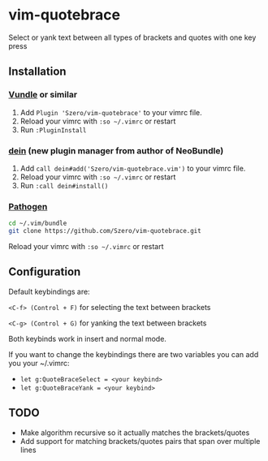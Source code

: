# vim-quotebrace

Select or yank text between all types of brackets and quotes with one key press

## Installation

### [Vundle](https://github.com/VundleVim/Vundle.vim) or similar

1. Add `Plugin 'Szero/vim-quotebrace'` to your vimrc file.
2. Reload your vimrc with `:so ~/.vimrc` or restart
3. Run `:PluginInstall`

### [dein](https://github.com/Shougo/dein.vim) (new plugin manager from author of NeoBundle)

1. Add `call dein#add('Szero/vim-quotebrace.vim')` to your vimrc file.
2. Reload your vimrc with `:so ~/.vimrc` or restart
3. Run `:call dein#install()`

### [Pathogen](https://github.com/tpope/vim-pathogen)

```sh
cd ~/.vim/bundle
git clone https://github.com/Szero/vim-quotebrace.git
```
Reload your vimrc with `:so ~/.vimrc` or restart


## Configuration

Default keybindings are: 

 `<C-f> (Control + F)` for selecting the text between brackets

 `<C-g> (Control + G)` for yanking the text between brackets

Both keybinds work in insert and normal mode.

If you want to change the keybindings there are two variables you can add you your ~/.vimrc:

 - `let g:QuoteBraceSelect = <your keybind>`
 - `let g:QuoteBraceYank = <your keybind>`


## TODO

- Make algorithm recursive so it actually matches the brackets/quotes
- Add support for matching brackets/quotes pairs that span over multiple lines
